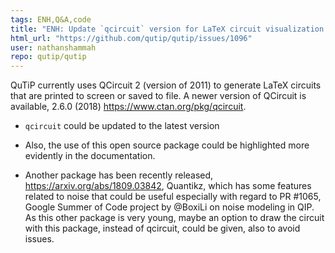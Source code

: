 ```yaml
---
tags: ENH,Q&A,code
title: "ENH: Update `qcircuit` version for LaTeX circuit visualization and consider `Quantikz`"
html_url: "https://github.com/qutip/qutip/issues/1096"
user: nathanshammah
repo: qutip/qutip
---
```


QuTiP currently uses QCircuit 2 (version of 2011) to generate LaTeX circuits that are printed to screen or saved to file. A newer version of QCircuit is available, 2.6.0 (2018) https://www.ctan.org/pkg/qcircuit.

* `qcircuit` could be updated to the latest version 

* Also, the use of this open source package could be highlighted more evidently in the documentation.

* Another package has been recently released, https://arxiv.org/abs/1809.03842, Quantikz, which has some features related to noise that could be useful especially with regard to PR #1065, Google Summer of Code project by @BoxiLi on noise modeling in QIP. As this other package is very young, maybe an option to draw the circuit with this package, instead of qcircuit, could be given, also to avoid issues. 

